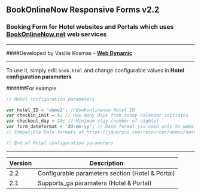 ## BookOnlineNow Responsive Forms v2.2
### Booking Form for Hotel websites and Portals which uses [BookOnlineNow.net](https://www.bookonlinenow.net) web services
___
####Developed by Vasilis Kosmas -  **[Web Dynamic](https://www.webdynamic.gr)**
___

To use it, simply edit `book.html` and change configurable values in **Hotel configuration parameters**

######For example

```js
// Hotel configuration parameters

var hotel_ID = 'demo2'; //Bookonlinenow Hotel ID
var checkin_init = 4; // How many days from today calendar initiates
var checkout_day = 10; // Minimum stay (number of nights)
var form_dateformat = 'dd-mm-yy'; // Date format (is used only to website form)
// Compatible Date formats at https://jqueryui.com/resources/demos/datepicker/date-formats.html

// End of Hotel configuration parameters
```
---

Version | Description
------------ | -------------
2.2 | Configurable parameters section (Hotel & Portal)
2.1 | Supports_ga paramaters (Hotel & Portal)
